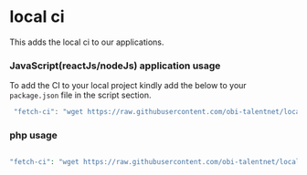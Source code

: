 # local ci

This adds the local ci to our applications.

### JavaScript(reactJs/nodeJs) application usage

To add the CI to your local project kindly add the below to your `package.json` file in the script section.

```js
 "fetch-ci": "wget https://raw.githubusercontent.com/obi-talentnet/local-ci/main/local-ci.sh"
```

### php usage

```php

"fetch-ci": "wget https://raw.githubusercontent.com/obi-talentnet/local-ci/main/local-ci.sh"
```

